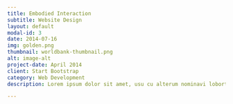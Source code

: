 ```yaml
---
title: Embodied Interaction
subtitle: Website Design
layout: default
modal-id: 3
date: 2014-07-16
img: golden.png
thumbnail: worldbank-thumbnail.png
alt: image-alt
project-date: April 2014
client: Start Bootstrap
category: Web Development
description: Lorem ipsum dolor sit amet, usu cu alterum nominavi lobortis. At duo novum diceret. Tantas apeirian vix et, usu sanctus postulant inciderint ut, populo diceret necessitatibus in vim. Cu eum dicam feugiat noluisse.

---
```

